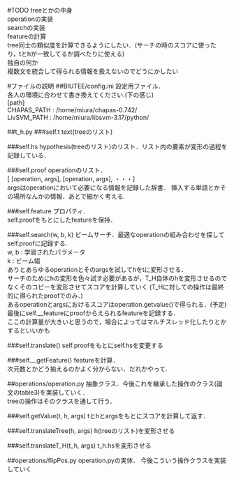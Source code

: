 #TODO
treeとかの中身  
operationの実装  
searchの実装  
featureの計算  
tree同士の類似度を計算できるようにしたい．(サーチの時のスコアに使ったり，tとhが一致してるか調べたりに使える)  
独自の何か  
複数文を統合して得られる情報を扱えないのでどうにかしたい

#ファイルの説明
##BIUTEE/config.ini
設定用ファイル．  
各人の環境に合わせて書き換えてください.(下の感じ)  
[path]  
CHAPAS_PATH : /home/miura/chapas-0.742/  
LivSVM_PATH : /home/miura/libsvm-3.17/python/

##t_h.py
###self.t
text(treeのリスト)

###self.hs
hypothesis(treeのリスト)のリスト．リスト内の要素が変形の過程を記録している．

###self.proof
operationのリスト．  
[ [operation, args], [operation, args], ・・・]  
argsはoperationにおいて必要になる情報を記録した辞書．
挿入する単語とかその場所なんかの情報．あとで細かく考える.

###self.feature
プロパティ.  
self.proofをもとにしたfeatureを保持．

###self.search(w, b, k)
ビームサーチ．最適なoperationの組み合わせを探してself.proofに記録する.  
w, b : 学習されたパラメータ  
k : ビーム幅  
ありとあらゆるoperationとそのargsを試してhをtに変形させる．  
サーチのためにhの変形を色々試す必要があるが，T_H自体のhを変形させるのでなくそのコピーを変形させてスコアを計算していく
(T_Hに対しての操作は最終的に得られたproofでのみ．)  
あるoperationとargsにおけるスコアはoperation.getvalue()で得られる．(予定)  
最後にself.__featureにproofからえられるfeatureを記録する．  
ここの計算量が大きいと思うので，場合によってはマルチスレッド化したりとかするといいかも

###self.translate()
self.proofをもとにself.hsを変更する

###self.__getFeature()
featureを計算．  
次元数とかどう揃えるのかよく分からない．だれかやって.

##operations/operation.py
抽象クラス．今後これを継承した操作のクラス(論文のtable3)を実装していく．  
treeの操作はそのクラスを通して行う．

###self.getValue(t, h, args)
tとhとargsをもとにスコアを計算して返す．

###self.translateTree(h, args)
h(treeのリスト)を変形させる

###self.translateT_H(t_h, args)
t_h.hsを変形させる

##operations/flipPos.py
operation.pyの実体．
今後こういう操作クラスを実装していく

